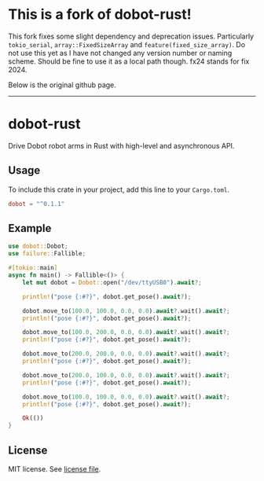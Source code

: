 # This is a fork of dobot-rust!
This fork fixes some slight dependency and deprecation issues. Particularly `tokio_serial`, `array::FixedSizeArray` and `feature(fixed_size_array)`. Do not use this yet as I have not changed any version number or naming scheme. Should be fine to use it as a local path though. fx24 stands for fix 2024.


Below is the original github page.

---

# dobot-rust

Drive Dobot robot arms in Rust with high-level and asynchronous API.

## Usage

To include this crate in your project, add this line to your `Cargo.toml`.

```toml
dobot = "^0.1.1"
```

## Example

```rust
use dobot::Dobot;
use failure::Fallible;

#[tokio::main]
async fn main() -> Fallible<()> {
    let mut dobot = Dobot::open("/dev/ttyUSB0").await?;

    println!("pose {:#?}", dobot.get_pose().await?);

    dobot.move_to(100.0, 100.0, 0.0, 0.0).await?.wait().await?;
    println!("pose {:#?}", dobot.get_pose().await?);

    dobot.move_to(100.0, 200.0, 0.0, 0.0).await?.wait().await?;
    println!("pose {:#?}", dobot.get_pose().await?);

    dobot.move_to(200.0, 200.0, 0.0, 0.0).await?.wait().await?;
    println!("pose {:#?}", dobot.get_pose().await?);

    dobot.move_to(200.0, 100.0, 0.0, 0.0).await?.wait().await?;
    println!("pose {:#?}", dobot.get_pose().await?);

    dobot.move_to(100.0, 100.0, 0.0, 0.0).await?.wait().await?;
    println!("pose {:#?}", dobot.get_pose().await?);

    Ok(())
}
```

## License

MIT license. See [license file](LICENSE).
